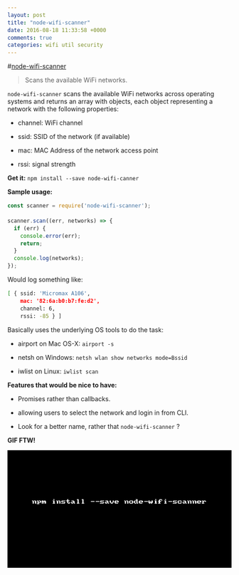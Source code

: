 ```yaml
---
layout: post
title: "node-wifi-scanner"
date: 2016-08-18 11:33:58 +0000
comments: true
categories: wifi util security 
---
```


#[node-wifi-scanner](https://www.npmjs.com/package/node-wifi-scanner)
> Scans the available WiFi networks.

`node-wifi-scanner` scans the available WiFi networks across operating systems and returns an array with objects, each object representing a network with the following properties:

* channel: WiFi channel

* ssid: SSID of the network (if available)

* mac: MAC Address of the network access point

* rssi: signal strength


__Get it:__ `npm install --save node-wifi-canner`

__Sample usage:__

```js
const scanner = require('node-wifi-scanner');

scanner.scan((err, networks) => {
  if (err) {
    console.error(err);
    return;
  }
  console.log(networks);
});
```

Would log something like:

```sh
[ { ssid: 'Micromax A106',
    mac: '82:6a:b0:b7:fe:d2',
    channel: 6,
    rssi: -85 } ]
```

Basically uses the underlying OS tools to do the task:

* airport on Mac OS-X: `airport -s`

* netsh on Windows: `netsh wlan show networks mode=Bssid`

* iwlist on Linux: `iwlist scan`

__Features that would be nice to have:__

* Promises rather than callbacks.

* allowing users to select the network and login in from CLI.

* Look for a better name, rather that `node-wifi-scanner` ?

__GIF FTW!__

![node-wifi-scanner](/images/node-wifi-scanner/node-wifi-scanner.gif)

